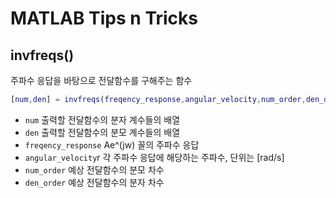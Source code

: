 # MATLAB Tips n Tricks

## invfreqs()

주파수 응답을 바탕으로 전달함수를 구해주는 함수

```m:matlab.m
[num,den] = invfreqs(freqency_response,angular_velocity,num_order,den_order)
```

- ```num``` 출력할 전달함수의 분자 계수들의 배열
- ```den``` 출력할 전달함수의 분모 계수들의 배열
- ```freqency_response``` Ae^(jw) 꼴의 주파수 응답
- ```angular_velocity```r 각 주파수 응답에 해당하는 주파수, 단위는 [rad/s]
- ```num_order``` 예상 전달함수의 분모 차수
- ```den_order``` 예상 전달함수의 분자 차수
